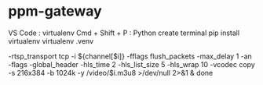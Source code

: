 # ppm-gateway

VS Code : virtualenv
Cmd + Shift + P : Python create terminal
pip install virtualenv
virtualenv .venv

-rtsp_transport   tcp -i ${channel[$i]} -fflags flush_packets -max_delay 1 -an -flags -global_header -hls_time 2  -hls_list_size 5  -hls_wrap 10  -vcodec copy -s 216x384 -b 1024k -y  /video/$i.m3u8  >/dev/null 2>&1 &
done
